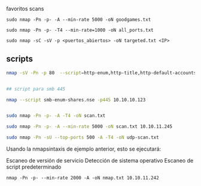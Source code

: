 favoritos scans
```SHELL 
sudo nmap -Pn -p- -A --min-rate 5000 -oN goodgames.txt 

sudo nmap -Pn -p- -T4 --min-rate=1000 -oN all_ports.txt

sudo nmap -sC -sV -p <puertos_abiertos> -oN targeted.txt <IP>
```

## scripts 

```bash
nmap -sV -Pn -p 80  --script=http-enum,http-title,http-default-accounts,http-methods,http-php-version,http-config-backup,http-robots.txt,http-vhosts,http-headers,http-security-headers,http-form-brute,http-brute -oN web_enum.txt 10.10.10.185


## script para smb 445

nmap --script smb-enum-shares.nse -p445 10.10.10.123


```




```bash

sudo nmap -Pn -p- -A -T4 -oN scan.txt

sudo nmap -Pn -p- -A --min-rate 5000 -oN scan.txt 10.10.11.245

sudo nmap -Pn -sU --top-ports 500 -A -T4 -oN udp-scan.txt 


```

Usando la nmapsintaxis de ejemplo anterior, esto se ejecutará:

Escaneo de versión de servicio
Detección de sistema operativo
Escaneo de script predeterminado



```text
nmap -Pn -p- --min-rate 2000 -A -oN nmap.txt 10.10.11.242
```